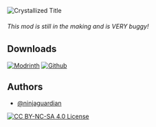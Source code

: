 ![Crystallized Title](https://i.imgur.com/s8xZWjQ.png)

###### *This mod is still in the making and is VERY buggy!*

## Downloads
[![Modrinth](https://cdn.jsdelivr.net/npm/@intergrav/devins-badges@3.2.0/assets/cozy/available/modrinth_vector.svg)](https://modrinth.com/project/crystallized)
[![Github](https://cdn.jsdelivr.net/npm/@intergrav/devins-badges@3.2.0/assets/cozy/available/github_vector.svg)](https://github.com/ninjaguardian/Crystallized/releases)

## Authors

- [@ninjaguardian](https://www.github.com/ninjaguardian)

[![CC BY-NC-SA 4.0 License](https://img.shields.io/badge/license-CC--BY--NC--SA--4.0-33c706.svg)](https://creativecommons.org/licenses/by-nc-sa/4.0/deed.en)
